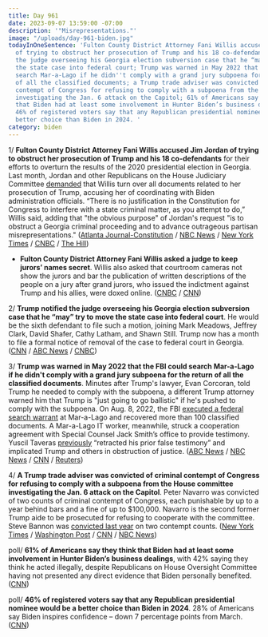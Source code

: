 ```yaml
---
title: Day 961
date: 2023-09-07 13:59:00 -07:00
description: '"Misrepresentations."'
image: "/uploads/day-961-biden.jpg"
todayInOneSentence: 'Fulton County District Attorney Fani Willis accused Jim Jordan
  of trying to obstruct her prosecution of Trump and his 18 co-defendants; Trump notified
  the judge overseeing his Georgia election subversion case that he “may” try to move
  the state case into federal court; Trump was warned in May 2022 that the FBI could
  search Mar-a-Lago if he didn''t comply with a grand jury subpoena for the return
  of all the classified documents; a Trump trade adviser was convicted of criminal
  contempt of Congress for refusing to comply with a subpoena from the House committee
  investigating the Jan. 6 attack on the Capitol; 61% of Americans say they think
  that Biden had at least some involvement in Hunter Biden’s business dealings; and
  46% of registered voters say that any Republican presidential nominee would be a
  better choice than Biden in 2024. '
category: biden
---
```


1/ **Fulton County District Attorney Fani Willis accused Jim Jordan of trying to obstruct her prosecution of Trump and his 18 co-defendants** for their efforts to overturn the results of the 2020 presidential election in Georgia. Last month, Jordan and other Republicans on the House Judiciary Committee [demanded](https://whatthefuckjusthappenedtoday.com/2023/08/24/day-947/#4-republicans-on-the-house-judiciary) that Willis turn over all documents related to her prosecution of Trump, accusing her of coordinating with Biden administration officials. “There is no justification in the Constitution for Congress to interfere with a state criminal matter, as you attempt to do,” Willis said, adding that "the obvious purpose" of Jordan's request "is to obstruct a Georgia criminal proceeding and to advance outrageous partisan misrepresentations." ([Atlanta Journal-Constitution](https://www.ajc.com/politics/willis-blasts-congressmans-interference-in-fulton-trump-probe/IU5USCA3H5A3RJKTMT2WFCL3VU/) / [NBC News](https://www.nbcnews.com/politics/congress/fani-willis-tears-jim-jordan-inquiry-trump-indictment-rcna103895) / [New York Times](https://www.nytimes.com/2023/09/07/us/fani-willis-jim-jordan-trump-georgia.html) / [CNBC](https://www.cnbc.com/2023/09/07/trump-georgia-da-rejects-house-gop-demand-for-records-as-illegal.html) / [The Hill](https://thehill.com/regulation/court-battles/4192339-willis-accuses-jordan-of-illegal-intrusion-into-georgia-trump-prosecution-in-scathing-letter/))

* **Fulton County District Attorney Fani Willis asked a judge to keep jurors’ names secret**. Willis also asked that courtroom cameras not show the jurors and bar the publication of written descriptions of the people on a jury after grand jurors, who issued the indictment against Trump and his allies, were doxed online. ([CNBC](https://www.cnbc.com/2023/09/06/atlanta-da-wants-trump-georgia-election-trial-juror-names-to-be-secret.html) / [CNN](https://www.cnn.com/politics/live-news/trump-fulton-county-case-09-06-23/index.html))

2/ **Trump notified the judge overseeing his Georgia election subversion case that he “may” try to move the state case into federal court**. He would be the sixth defendant to file such a motion, joining Mark Meadows, Jeffrey Clark, David Shafer, Cathy Latham, and Shawn Still. Trump now has a month to file a formal notice of removal of the case to federal court in Georgia. ([CNN](https://www.cnn.com/2023/09/07/politics/trump-federal-court-georgia/) / [ABC News](https://abcnews.go.com/US/trump-seek-georgia-election-interference-case-moved-federal/story?id=103005611) / [CNBC](https://www.cnbc.com/2023/09/07/trump-may-seek-transfer-of-georgia-election-case-to-federal-court.html))

3/ **Trump was warned in May 2022 that the FBI could search Mar-a-Lago if he didn't comply with a grand jury subpoena for the return of all the classified documents**. Minutes after Trump's lawyer, Evan Corcoran, told Trump he needed to comply with the subpoena, a different Trump attorney warned him that Trump is "just going to go ballistic" if he's pushed to comply with the subpoena. On Aug. 8, 2022, the FBI [executed a federal search warrant](https://whatthefuckjusthappenedtoday.com/2022/08/09/day-567/#1-the-fbi-executed-a-federal-search) at Mar-a-Lago and recovered more than 100 classified documents. A Mar-a-Lago IT worker, meanwhile, struck a cooperation agreement with Special Counsel Jack Smith’s office to provide testimony. Yuscil Taveras [previously](https://whatthefuckjusthappenedtoday.com/2023/08/23/day-946/#2-a-key-witness-in-trump%E2%80%99s-classifie) “retracted his prior false testimony” and implicated Trump and others in obstruction of justice. ([ABC News](https://abcnews.go.com/US/trump-warned-fbi-raid-mar-lago-team-feared/story?id=102932105) / [NBC News](https://www.nbcnews.com/politics/donald-trump/trump-was-warned-fbi-search-mar-lago-didnt-comply-subpoena-classified-rcna103611) / [CNN](https://www.cnn.com/2023/09/06/politics/mar-a-lago-it-worker/) / [Reuters](https://www.reuters.com/legal/witness-trump-documents-case-reached-deal-with-prosecutors-ex-attorney-says-2023-09-06/))

4/ **A Trump trade adviser was convicted of criminal contempt of Congress for refusing to comply with a subpoena from the House committee investigating the Jan. 6 attack on the Capitol**. Peter Navarro was convicted of two counts of criminal contempt of Congress, each punishable by up to a year behind bars and a fine of up to $100,000. Navarro is the second former Trump aide to be prosecuted for refusing to cooperate with the committee. Steve Bannon was [convicted last year](https://whatthefuckjusthappenedtoday.com/2022/07/25/day-552/#11-steve-bannon-was-found-guilty-of) on two contempt counts. ([New York Times](https://www.nytimes.com/2023/09/07/us/politics/navarro-contempt-trial-jury.html) / [Washington Post](https://www.washingtonpost.com/dc-md-va/2023/09/07/peter-navarro-guilty-contempt/) / [CNN](https://www.cnn.com/2023/09/07/politics/peter-navarro-contempt-of-congress-january-6-committee-subpoena/index.html) / [NBC News](https://www.nbcnews.com/politics/politics-news/former-trump-aide-peter-navarros-trial-set-closing-arguments-contempt-rcna103790/))

poll/ **61% of Americans say they think that Biden had at least some involvement in Hunter Biden’s business dealings**, with 42% saying they think he acted illegally, despite Republicans on House Oversight Committee having not presented any direct evidence that Biden personally benefited. ([CNN](https://www.cnn.com/2023/09/07/politics/poll-hunter-biden/))


poll/ **46% of registered voters say that any Republican presidential nominee would be a better choice than Biden in 2024**. 28% of Americans say Biden inspires confidence – down 7 percentage points from March. ([CNN](https://www.cnn.com/2023/09/07/politics/cnn-poll-joe-biden-headwinds/))
